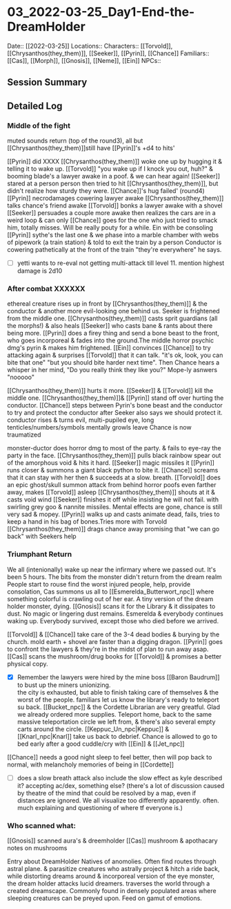 # 03_2022-03-25_Day1-End-the-DreamHolder
Date:: [[2022-03-25]]
Locations::
Characters:: [[Torvold]], [[Chrysanthos(they_them)]], [[Seeker]], [[Pyrin]], [[Chance]] 
Familiars:: [[Cas]], [[Morph]], [[Gnosis]], [[Neme]], [[Ein]]
NPCs:: 

## Session Summary




## Detailed Log
### Middle of the fight
muted sounds return (top of the round3), all but [[Chrysanthos(they_them)]]still have [[Pyrin]]'s +d4 to hits'

[[Pyrin]] did XXXX
[[Chrysanthos(they_them)]] woke one up by hugging it & telling it to wake up.
[[Torvold]] "you wake up if I knock you out, huh?" & booming blade's a lawyer awake in a poof. & we can hear again!
[[Seeker]]  stared at a person
person then tried to hit [[Chrysanthos(they_them)]], but didn't realize how sturdy they were. 
[[Chance]]'s hug failed'
(round4)
[[Pyrin]] necrodamages cowering lawyer awake
[[Chrysanthos(they_them)]] talks chance's friend awake
[[Torvold]] bonks a lawyer awake with a shovel 
[[Seeker]] persuades a couple more awake then realizes the cars are in a weird loop & can only 
[[Chance]] goes for the one who just tried to smack him, totally misses. Will be really pouty for a while. Ein with be consoling
[[Pyrin]] sythe's the last one & we phase into a marble chamber with webs of pipework (a train station) & told to exit the train by a person
Conductor is cowering pathetically at the front of the train "they're everywhere" he says.
- [ ] yetti wants to re-eval not getting multi-attack till level 11. mention highest damage is 2d10
### After combat XXXXXX
ethereal creature rises up in front by [[Chrysanthos(they_them)]] & the conductor & another more evil-looking one behind us.
Seeker is frightened from the middle one.
[[Chrysanthos(they_them)]] casts sprit guardians (all the morphs!) & also heals [[Seeker]] who casts bane & rants about there being more.
[[Pyrin]] does a firey thing and send a bone beast to the front, who goes incorporeal & fades into the ground.The middle horror psychic dmg's pyrin & makes him frightened.
[[Ein]] convinces [[Chance]] to try attacking again & surprises [[Torvold]] that it can talk. "it's ok, look, you can bite that one" "but you should bite harder next time". Then Chance hears a whisper in her mind, "Do you really think they like you?" Mope-ly asnwers "nooooo"

[[Chrysanthos(they_them)]] hurts it more.
[[Seeker]] & [[Torvold]] kill the middle one.
[[Chrysanthos(they_them)]]& [[Pyrin]] stand off over hurting the conductor.
[[Chance]] steps between Pyrin's bone beast and the conductor to try and protect the conductor after Seeker also says we should protect it.
conductor rises & turns evil, multi-pupiled eye, long tenticles/numbers/symbols mentally growls leave
Chance is now traumatized

monster-ductor does horror dmg to most of the party.
& fails to eye-ray the party in the face. 
[[Chrysanthos(they_them)]] pulls black rainbow spear out of the amorphous void & hits it hard.
[[Seeker]] magic missiles it
[[Pyrin]] runs closer & summons a giant black python to bite it.
[[Chance]] screams that it can stay with her then & succeeds at a slow. breath.
[[Torvold]] does an epic ghost/skull summon attack from behind
horror poofs even farther away, makes [[Torvold]] asleep
[[Chrysanthos(they_them)]] shouts at it & casts void wind
[[Seeker]] finishes it off while insisting he will not fail. with swirling grey goo & nannite missiles.
Mental effects are gone, chance is still very sad & mopey.
[[Pyrin]] walks up and casts animate dead, fails, tries to keep a hand in his bag of bones.Tries more with Torvold
[[Chrysanthos(they_them)]] drags chance away promising that "we can go back" with Seekers help

### Triumphant Return
We all (intenionally) wake up near the infirmary where we passed out. It's been 5 hours.
The bits from the monster didn't return from the dream realm
People start to rouse
find the worst injured people, help, provide consolation, 
Cas summons us all to [[Esmerelda_Butterwort_npc]] where something colorful is crawling out of her ear. A tiny version of the dream holder monster, dying. [[Gnosis]] scans it for the Library & it dissipates to dust. No magic or lingering dust remains. Esmerelda & everybody continues waking up. Everybody survived, except those who died before we arrived.

[[Torvold]] & [[Chance]] take care of the 3-4 dead bodies & burying by the church. mold earth + shovel are faster than a digging dragon.
[[Pyrin]] goes to confront the lawyers & they're in the midst of plan to run away asap. 
[[Cas]] scans the mushroom/drug books for [[Torvold]] & promises a better physical copy.
- [x] Remember the lawyers were hired by the mine boss [[Baron Baudrum]] to bust up the miners unionizing.  
the city is exhausted, but able to finish taking care of themselves & the worst of the people.
familiars let us know the library's ready to teleport su back.
[[Bucket_npc]] & the Cordette Librarian are very greatful. Glad we already ordered more supplies. Teleport home, back to the same massive teleportation circle we left from, & there's also several empty carts around the circle.
[[Keppuc_Un_npc|Keppuc]] & [[Knarl_npc|Knarl]] take us back to debrief. Chance is allowed to go to bed early after a good cuddle/cry with [[Ein]] & [[Jet_npc]]


[[Chance]] needs a good night sleep to feel better, then will pop back to normal, with melancholy memories of being in [[Cordette]]


- [ ] does a slow breath attack also include the slow effect as kyle described it? accepting ac/dex, something else?
(there's a lot of discussion caused by theatre of the mind that could be resolved by a map, even if distances are ignored. We all visualize too differently apparently. often. much explaining and questioning of where tf everyone is.)

### Who scanned what:
[[Gnosis]] scanned aura's & dreemholder
[[Cas]] mushroom & apothacary notes on mushrooms


Entry about DreamHolder
Natives of anomolies. Often find routes through astral plane. & parasitize creatures who astrally project & hitch a ride back, while distorting dreams around & incorporeal version of the eye monster, the dream holder attacks lucid dreamers. traverses the world through a created dreamscape. Commonly found in densely populated areas where sleeping creatures can be preyed upon. Feed on gamut of emotions.
